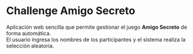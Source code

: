 # Challenge Amigo Secreto

Aplicación web sencilla que permite gestionar el juego **Amigo Secreto** de forma automática.  
El usuario ingresa los nombres de los participantes y el sistema realiza la selección aleatoria.
